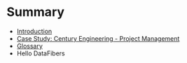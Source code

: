 # Summary

* [Introduction](introduction.md)
* [Case Study: Century Engineering - Project Management](case-study-2.md)
* [Glossary](GLOSSARY.md)
* Hello DataFibers

